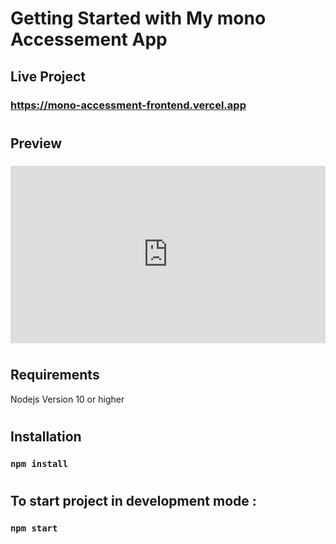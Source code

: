 # Getting Started with My mono Accessement App

## Live Project

### https://mono-accessment-frontend.vercel.app

#

## Preview

### <div style="position: relative; padding-bottom: 56.25%; height: 0;"><iframe src="https://www.loom.com/embed/4cfda7f591d14da39f5a08cda0210020" frameborder="0" webkitallowfullscreen mozallowfullscreen allowfullscreen style="position: absolute; top: 0; left: 0; width: 100%; height: 100%;"></iframe></div>

#

## Requirements

Nodejs Version 10 or higher

#

## Installation

### `npm install`

#

## To start project in development mode :

### `npm start`
